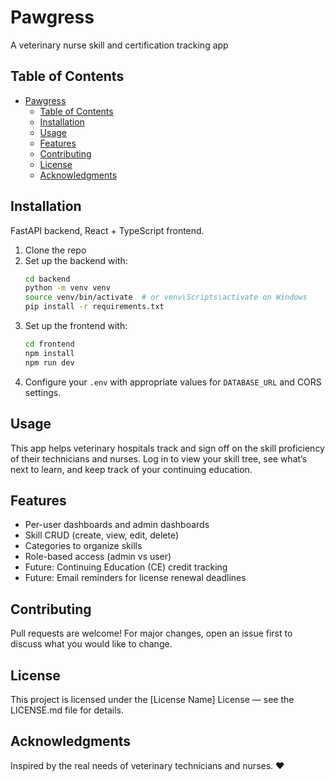 # Pawgress

A veterinary nurse skill and certification tracking app

## Table of Contents

- [Pawgress](#pawgress)
  - [Table of Contents](#table-of-contents)
  - [Installation](#installation)
  - [Usage](#usage)
  - [Features](#features)
  - [Contributing](#contributing)
  - [License](#license)
  - [Acknowledgments](#acknowledgments)

## Installation

FastAPI backend, React + TypeScript frontend.

1. Clone the repo
2. Set up the backend with:
    ```bash
    cd backend
    python -m venv venv
    source venv/bin/activate  # or venv\Scripts\activate on Windows
    pip install -r requirements.txt
    ```
3. Set up the frontend with:
    ```bash
    cd frontend
    npm install
    npm run dev
    ```
4. Configure your `.env` with appropriate values for `DATABASE_URL` and CORS settings.

## Usage

This app helps veterinary hospitals track and sign off on the skill proficiency of their technicians and nurses. Log in to view your skill tree, see what’s next to learn, and keep track of your continuing education.

## Features

- Per-user dashboards and admin dashboards
- Skill CRUD (create, view, edit, delete)
- Categories to organize skills
- Role-based access (admin vs user)
- Future: Continuing Education (CE) credit tracking
- Future: Email reminders for license renewal deadlines

## Contributing

Pull requests are welcome! For major changes, open an issue first to discuss what you would like to change.

## License

This project is licensed under the [License Name] License — see the LICENSE.md file for details.

## Acknowledgments

Inspired by the real needs of veterinary technicians and nurses. ❤️
